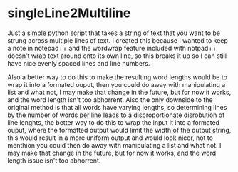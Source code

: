 # singleLine2Multiline

Just a simple python script that takes a string of text that you want to be strung across multiple lines of text. I created this because I wanted to keep a note in notepad++ and the wordwrap feature included with notpad++ doesn't wrap text around onto its own line, so this breaks it up so I can still have nice evenly spaced lines and line numbers.

Also a better way to do this to make the resulting word lengths would be to wrap it into a formated ouput, then you could do away with manipulating a list and what not, I may make that change in the future, but for now it works, and the word length isn't too abhorrent.
Also the only downside to the original method is that all words have varying lengths, so determining lines by the number of words per line leads to a disproportionate disrobution of line lenghts, the better way to do this to wrap the input it into a formated ouput, where the formatted output would limit the width of the output string, this would result in a more uniform output and would look nicer, not to menthion you could then do away with manipulating a list and what not. I may make that change in the future, but for now it works, and the word length issue isn't too abhorrent.
